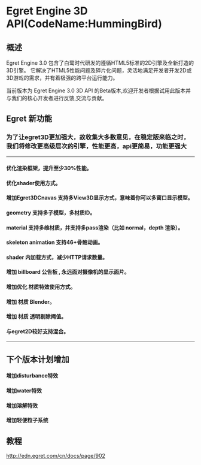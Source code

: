 ﻿# Egret Engine 3D API(CodeName:HummingBird)

## 概述

Egret Engine 3.0 包含了白鹭时代研发的遵循HTML5标准的2D引擎及全新打造的3D引擎。
它解决了HTML5性能问题及碎片化问题，灵活地满足开发者开发2D或3D游戏的需求，并有着极强的跨平台运行能力。

当前版本为 Egret Engine 3.0 3D API 的Beta版本,欢迎开发者根据试用此版本并与我们的核心开发者进行反馈,交流与贡献。

## Egret  新功能 
### 为了让egret3D更加强大，故收集大多数意见，在稳定版来临之时，我们将修改更高级层次的引擎，性能更高，api更简易，功能更强大
----

#### 优化渲染框架，提升至少30%性能。
#### 优化shader使用方式。
#### 增加Egret3DCnavas 支持多View3D显示方式，意味着你可以多窗口显示模型。
#### geometry 支持多子模型，多材质ID。
#### material 支持多维材质，并支持多pass渲染（比如 normal，depth 渲染）。
#### skeleton animation 支持46+骨骼动画。
#### shader 内加载方式，减少HTTP请求数量。
#### 增加 billboard 公告板 , 永远面对摄像机的显示面片。
#### 增加优化 材质特效使用方式。
#### 增加 材质 Blender。
#### 增加 材质 透明剔除阈值。
#### 与egret2D较好支持混合。

----
## 下个版本计划增加
#### 增加disturbance特效
#### 增加water特效
#### 增加溶解特效
#### 增加轻便粒子系统
#### 

## 教程 ##
http://edn.egret.com/cn/docs/page/902

